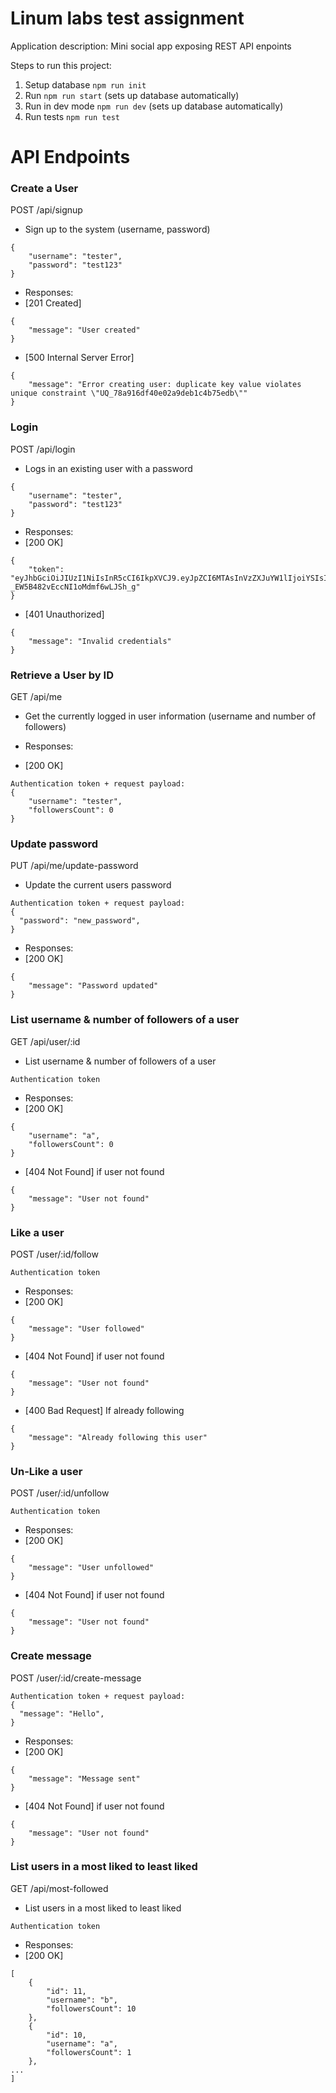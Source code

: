 # Linum labs test assignment

Application description:
Mini social app exposing REST API enpoints

Steps to run this project:

1. Setup database `npm run init`
2. Run `npm run start` (sets up database automatically)
3. Run in dev mode `npm run dev` (sets up database automatically)
4. Run tests `npm run test`

# API Endpoints

### Create a User

POST /api/signup

- Sign up to the system (username, password)

```
{
    "username": "tester",
    "password": "test123"
}
```

- Responses:
- [201 Created]

```
{
    "message": "User created"
}
```

- [500 Internal Server Error]

```
{
    "message": "Error creating user: duplicate key value violates unique constraint \"UQ_78a916df40e02a9deb1c4b75edb\""
}
```

### Login

POST /api/login

- Logs in an existing user with a password

```
{
    "username": "tester",
    "password": "test123"
}
```

- Responses:
- [200 OK]

```
{
    "token": "eyJhbGciOiJIUzI1NiIsInR5cCI6IkpXVCJ9.eyJpZCI6MTAsInVzZXJuYW1lIjoiYSIsImlhdCI6MTcxOTMzODQ2OCwiZXhwIjoxNzE5MzQyMDY4fQ.gN8IKRExtS17L1-_EW5B482vEccNI1oMdmf6wLJSh_g"
}
```

- [401 Unauthorized]

```
{
    "message": "Invalid credentials"
}
```

### Retrieve a User by ID

GET /api/me

- Get the currently logged in user information (username and number of followers)

- Responses:
- [200 OK]

```
Authentication token + request payload:
{
    "username": "tester",
    "followersCount": 0
}
```

### Update password

PUT /api/me/update-password

- Update the current users password

```
Authentication token + request payload:
{
  "password": "new_password",
}
```

- Responses:
- [200 OK]

```
{
    "message": "Password updated"
}
```

### List username & number of followers of a user

GET /api/user/:id

- List username & number of followers of a user

```
Authentication token
```

- Responses:
- [200 OK]

```
{
    "username": "a",
    "followersCount": 0
}
```

- [404 Not Found] if user not found

```
{
    "message": "User not found"
}
```

### Like a user

POST /user/:id/follow

```
Authentication token
```

- Responses:
- [200 OK]

```
{
    "message": "User followed"
}
```

- [404 Not Found] if user not found

```
{
    "message": "User not found"
}
```

- [400 Bad Request] If already following

```
{
    "message": "Already following this user"
}
```

### Un-Like a user

POST /user/:id/unfollow

```
Authentication token
```

- Responses:
- [200 OK]

```
{
    "message": "User unfollowed"
}
```

- [404 Not Found] if user not found

```
{
    "message": "User not found"
}
```

### Create message

POST /user/:id/create-message

```
Authentication token + request payload:
{
  "message": "Hello",
}
```

- Responses:
- [200 OK]

```
{
    "message": "Message sent"
}
```

- [404 Not Found] if user not found

```
{
    "message": "User not found"
}
```

### List users in a most liked to least liked

GET /api/most-followed

- List users in a most liked to least liked

```
Authentication token
```

- Responses:
- [200 OK]

```
[
    {
        "id": 11,
        "username": "b",
        "followersCount": 10
    },
    {
        "id": 10,
        "username": "a",
        "followersCount": 1
    },
...
]
```
